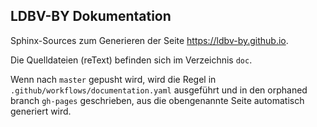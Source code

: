 ## LDBV-BY Dokumentation

Sphinx-Sources zum Generieren der Seite https://ldbv-by.github.io.

Die Quelldateien (reText) befinden sich im Verzeichnis `doc`.

Wenn nach `master` gepusht wird, wird die Regel in `.github/workflows/documentation.yaml` ausgeführt und in den orphaned branch `gh-pages` geschrieben, aus die obengenannte Seite automatisch generiert wird.